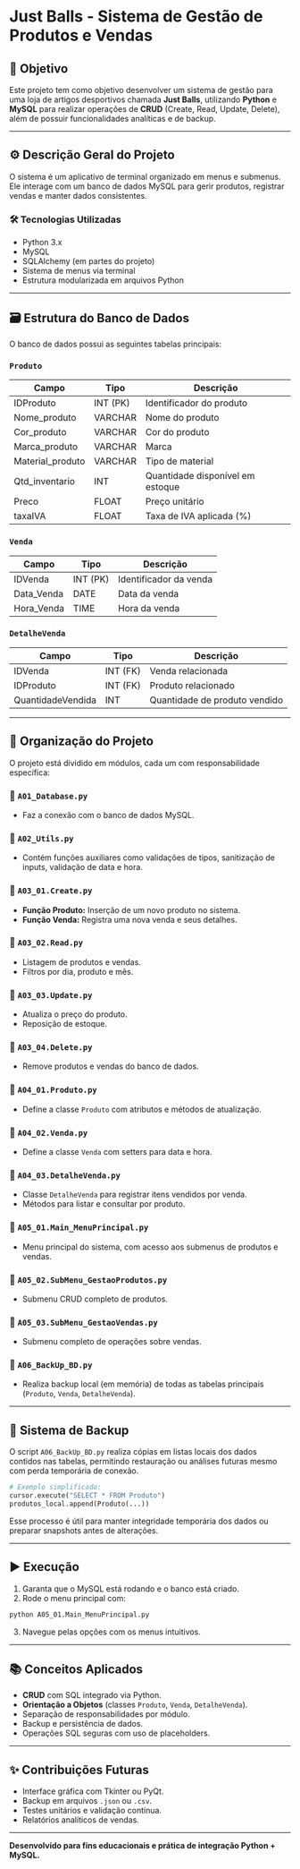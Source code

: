 
# Just Balls - Sistema de Gestão de Produtos e Vendas

## 📌 Objetivo
Este projeto tem como objetivo desenvolver um sistema de gestão para uma loja de artigos desportivos chamada **Just Balls**, utilizando **Python** e **MySQL** para realizar operações de **CRUD** (Create, Read, Update, Delete), além de possuir funcionalidades analíticas e de backup.

---

## ⚙️ Descrição Geral do Projeto

O sistema é um aplicativo de terminal organizado em menus e submenus. Ele interage com um banco de dados MySQL para gerir produtos, registrar vendas e manter dados consistentes.

### 🛠️ Tecnologias Utilizadas

- Python 3.x
- MySQL
- SQLAlchemy (em partes do projeto)
- Sistema de menus via terminal
- Estrutura modularizada em arquivos Python

---

## 🗃️ Estrutura do Banco de Dados

O banco de dados possui as seguintes tabelas principais:

### `Produto`

| Campo             | Tipo         | Descrição                        |
|------------------|--------------|----------------------------------|
| IDProduto        | INT (PK)     | Identificador do produto         |
| Nome_produto     | VARCHAR      | Nome do produto                  |
| Cor_produto      | VARCHAR      | Cor do produto                   |
| Marca_produto    | VARCHAR      | Marca                            |
| Material_produto | VARCHAR      | Tipo de material                 |
| Qtd_inventario   | INT          | Quantidade disponível em estoque|
| Preco            | FLOAT        | Preço unitário                   |
| taxaIVA          | FLOAT        | Taxa de IVA aplicada (%)         |

### `Venda`

| Campo       | Tipo     | Descrição               |
|------------|----------|-------------------------|
| IDVenda    | INT (PK) | Identificador da venda  |
| Data_Venda | DATE     | Data da venda           |
| Hora_Venda | TIME     | Hora da venda           |

### `DetalheVenda`

| Campo             | Tipo     | Descrição                              |
|------------------|----------|------------------------------------------|
| IDVenda          | INT (FK) | Venda relacionada                        |
| IDProduto        | INT (FK) | Produto relacionado                      |
| QuantidadeVendida| INT      | Quantidade de produto vendido            |

---

## 🧩 Organização do Projeto

O projeto está dividido em módulos, cada um com responsabilidade específica:

### 🔹 `A01_Database.py`

- Faz a conexão com o banco de dados MySQL.

### 🔹 `A02_Utils.py`

- Contém funções auxiliares como validações de tipos, sanitização de inputs, validação de data e hora.

### 🔹 `A03_01.Create.py`

- **Função Produto:** Inserção de um novo produto no sistema.
- **Função Venda:** Registra uma nova venda e seus detalhes.

### 🔹 `A03_02.Read.py`

- Listagem de produtos e vendas.
- Filtros por dia, produto e mês.

### 🔹 `A03_03.Update.py`

- Atualiza o preço do produto.
- Reposição de estoque.

### 🔹 `A03_04.Delete.py`

- Remove produtos e vendas do banco de dados.

### 🔹 `A04_01.Produto.py`

- Define a classe `Produto` com atributos e métodos de atualização.

### 🔹 `A04_02.Venda.py`

- Define a classe `Venda` com setters para data e hora.

### 🔹 `A04_03.DetalheVenda.py`

- Classe `DetalheVenda` para registrar itens vendidos por venda.
- Métodos para listar e consultar por produto.

### 🔹 `A05_01.Main_MenuPrincipal.py`

- Menu principal do sistema, com acesso aos submenus de produtos e vendas.

### 🔹 `A05_02.SubMenu_GestaoProdutos.py`

- Submenu CRUD completo de produtos.

### 🔹 `A05_03.SubMenu_GestaoVendas.py`

- Submenu completo de operações sobre vendas.

### 🔹 `A06_BackUp_BD.py`

- Realiza backup local (em memória) de todas as tabelas principais (`Produto`, `Venda`, `DetalheVenda`).

---

## 💾 Sistema de Backup

O script `A06_BackUp_BD.py` realiza cópias em listas locais dos dados contidos nas tabelas, permitindo restauração ou análises futuras mesmo com perda temporária de conexão.

```python
# Exemplo simplificado:
cursor.execute("SELECT * FROM Produto")
produtos_local.append(Produto(...))
```

Esse processo é útil para manter integridade temporária dos dados ou preparar snapshots antes de alterações.

---

## ▶️ Execução

1. Garanta que o MySQL está rodando e o banco está criado.
2. Rode o menu principal com:

```bash
python A05_01.Main_MenuPrincipal.py
```

3. Navegue pelas opções com os menus intuitivos.

---

## 📚 Conceitos Aplicados

- **CRUD** com SQL integrado via Python.
- **Orientação a Objetos** (classes `Produto`, `Venda`, `DetalheVenda`).
- Separação de responsabilidades por módulo.
- Backup e persistência de dados.
- Operações SQL seguras com uso de placeholders.

---

## ✨ Contribuições Futuras

- Interface gráfica com Tkinter ou PyQt.
- Backup em arquivos `.json` ou `.csv`.
- Testes unitários e validação contínua.
- Relatórios analíticos de vendas.

---

**Desenvolvido para fins educacionais e prática de integração Python + MySQL.**
